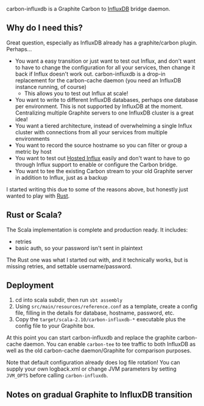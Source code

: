 carbon-influxdb is a Graphite Carbon to [InfluxDB](http://influxdb.com) bridge daemon.

## Why do I need this?

Great question, especially as InfluxDB already has a graphite/carbon plugin.  Perhaps...

* You want a easy transition or just want to test out Influx, and don't want to have to change the configuration for all your services, then change it back if Influx doesn't work out.  carbon-influxdb is a drop-in replacement for the carbon-cache daemon (you need an InfluxDB instance running, of course)
    - This allows you to test out Influx at scale!
* You want to write to different InfluxDB databases, perhaps one database per environment.  This is not supported by InfluxDB at the moment. Centralizing multiple Graphite servers to one InfluxDB cluster is a great idea!
* You want a tiered architecture, instead of overwhelming a single Influx cluster with connections from all your services from multiple environments
* You want to record the source hostname so you can filter or group a metric by host
* You want to test out [Hosted Influx](http://customers.influxdb.com) easily and don't want to have to go through Influx support to enable or configure the Carbon bridge.
* You want to tee the existing Carbon stream to your old Graphite server in addition to Influx, just as a backup

I started writing this due to some of the reasons above, but honestly just wanted to play with [Rust](http://rust-lang.org).

## Rust or Scala?

The Scala implementation is complete and production ready.  It includes:
* retries
* basic auth, so your password isn't sent in plaintext

The Rust one was what I started out with, and it technically works, but is missing retries, and settable username/password.

## Deployment

1. cd into scala subdir, then run `sbt assembly`
2. Using `src/main/resources/reference.conf` as a template, create a config file, filling in the details for database, hostname, password, etc.
3. Copy the `target/scala-2.10/carbon-influxdb-*` executable plus the config file to your Graphite box.

At this point you can start carbon-influxdb and replace the graphite carbon-cache daemon.  You can enable `carbon-tee` to tee traffic to both InfluxDB as well as the old carbon-cache daemon/Graphite for comparison purposes.

Note that default configuration already does log file rotation!  You can supply your own logback.xml or change JVM parameters by setting `JVM_OPTS` before calling `carbon-influxdb`.

## Notes on gradual Graphite to InfluxDB transition


